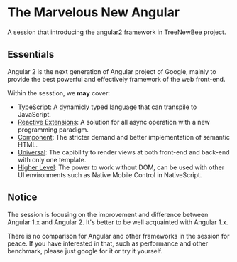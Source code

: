 # The Marvelous New Angular

A session that introducing the angular2 framework in TreeNewBee project.


## Essentials

Angular 2 is the next generation of Angular project of Google, mainly to provide the best powerful and effectively framework of the web front-end.

Within the sesstion, we **may** cover:

+ [TypeScript](http://www.typescriptlang.org/): A dynamicly typed language that can transpile to JavaScript.
+ [Reactive Extensions](http://reactivex.io/): A solution for all async operation with a new programming paradigm.
+ [Component](https://angular.io/): The stricter demand and better implementation of semantic HTML.
+ [Universal](https://angular.io/): The capibility to render views at both front-end and back-end with only one template.
+ [Higher Level](https://angular.io/): The power to work without DOM, can be used with other UI environments such as Native Mobile Control in NativeScript.


## Notice

The session is focusing on the improvement and difference between Angular 1.x and Angular 2. It's better to be well acquainted with Angular 1.x.

There is no comparison for Angular and other frameworks in the session for peace. If you have interested in that, such as performance and other benchmark, please just google for it or try it yourself.

